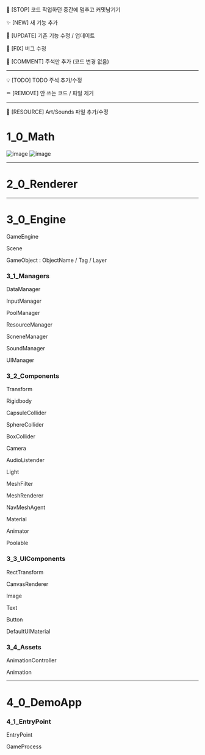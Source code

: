 🚧 [STOP] 코드 작업하던 중간에 멈추고 커밋남기기 

✨ [NEW] 새 기능 추가 

🔨 [UPDATE] 기존 기능 수정 / 업데이트

🐛 [FIX] 버그 수정

📗 [COMMENT] 주석만 추가 (코드 변경 없음)

---

💡 [TODO] TODO 주석 추가/수정

⚰️ [REMOVE] 안 쓰는 코드 / 파일 제거

---

💄 [RESOURCE] Art/Sounds 파일 추가/수정



# 1_0_Math
![image](https://github.com/SandyLee-00/SEngine/assets/42234609/5106cfe2-6e6e-4688-8b9c-05d530b1bcf2)
![image](https://github.com/SandyLee-00/SEngine/assets/42234609/01b70340-60a8-4ea0-adcc-3defb922737d)

---

# 2_0_Renderer

---

# 3_0_Engine

GameEngine

Scene

GameObject  : ObjectName / Tag / Layer

### 3_1_Managers

DataManager

InputManager

PoolManager

ResourceManager

ScneneManager

SoundManager

UIManager

### 3_2_Components

Transform

Rigidbody

CapsuleCollider

SphereCollider

BoxCollider

Camera

AudioListender

Light

MeshFilter

MeshRenderer

NavMeshAgent

Material

Animator

Poolable

### 3_3_UIComponents

RectTransform

CanvasRenderer

Image

Text

Button

DefaultUIMaterial

### 3_4_Assets

AnimationController

Animation

---

# 4_0_DemoApp

### 4_1_EntryPoint

EntryPoint

GameProcess
